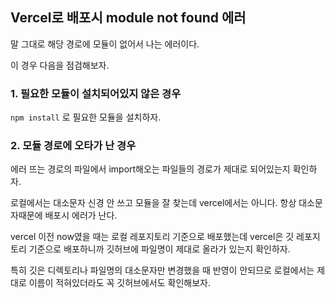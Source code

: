 ## Vercel로 배포시 module not found 에러

말 그대로 해당 경로에 모듈이 없어서 나는 에러이다.

이 경우 다음을 점검해보자.

### 1. 필요한 모듈이 설치되어있지 않은 경우
```npm install``` 로 필요한 모듈을 설치하자.


### 2. 모듈 경로에 오타가 난 경우
에러 뜨는 경로의 파일에서 import해오는 파일들의 경로가 제대로 되어있는지 확인하자.

로컬에서는 대소문자 신경 안 쓰고 모듈을 잘 찾는데 vercel에서는 아니다. 항상 대소문자때문에 배포시 에러가 난다.

vercel 이전 now였을 때는 로컬 레포지토리 기준으로 배포했는데 vercel은 깃 레포지토리 기준으로 배포하니까 깃허브에 파일명이 제대로 올라가 있는지 확인하자.

특히 깃은 디렉토리나 파일명의 대소문자만 변경했을 때 반영이 안되므로 로컬에서는 제대로 이름이 적혀있더라도 꼭 깃허브에서도 확인해보자.
